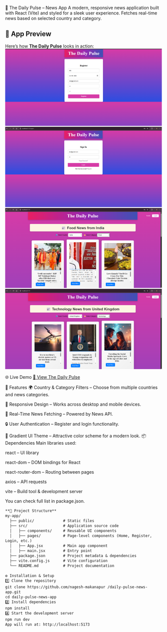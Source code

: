 
📰 The Daily Pulse – News App
A modern, responsive news application built with React (Vite) and styled for a sleek user experience. Fetches real-time news based on selected country and category.
## 📸 App Preview

Here’s how **The Daily Pulse** looks in action:
![image alt](https://github.com/nagesh-makanapur/daily-pulse-news-app/blob/3b7b297e655a07ec96b1d8ebddff60d632acc016/Snapshots/Registration%20page.png)
![image alt](https://github.com/nagesh-makanapur/daily-pulse-news-app/blob/7f76cb4ac2cdb6384122cf39af10d21071fbb895/Snapshots/Login%20page.png)
![image alt](https://github.com/nagesh-makanapur/daily-pulse-news-app/blob/d27cf269db42f3249ffe6e91fc2994d3484e4a87/Snapshots/Homepage.png)
![image alt](https://github.com/nagesh-makanapur/daily-pulse-news-app/blob/ffb0b4af708a148040f3f7d1ebf1e8272b89971a/Snapshots/Homepage2.png)

🌐 Live Demo
  [🔗 View The Daily Pulse](https://daily-pulse-news-app.onrender.com)


📌 Features
🌍 Country & Category Filters – Choose from multiple countries and news categories.

📱 Responsive Design – Works across desktop and mobile devices.

📰 Real-Time News Fetching – Powered by News API.

🔒 User Authentication – Register and login functionality.

🎨 Gradient UI Theme – Attractive color scheme for a modern look.
  📦 Dependencies
Main libraries used:

react – UI library

react-dom – DOM bindings for React

react-router-dom – Routing between pages

axios – API requests

vite – Build tool & development server

You can check full list in package.json.


``````
**📂 Project Structure**
my-app/
  ├── public/             # Static files
  ├── src/                # Application source code
  │   ├── components/     # Reusable UI components
  │   ├── pages/          # Page-level components (Home, Register, Login, etc.)
  │   ├── App.jsx         # Main app component
  │   ├── main.jsx        # Entry point
  ├── package.json        # Project metadata & dependencies
  ├── vite.config.js      # Vite configuration
  └── README.md           # Project documentation

⚙️ Installation & Setup
1️⃣ Clone the repository
git clone https://github.com/nagesh-makanapur /daily-pulse-news-app.git
cd daily-pulse-news-app
2️⃣ Install dependencies
npm install
4️⃣ Start the development server
npm run dev
App will run at: http://localhost:5173
